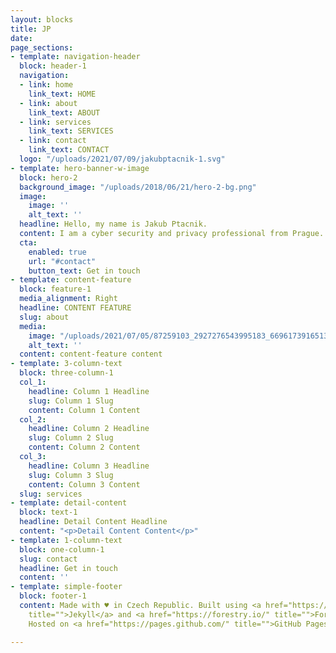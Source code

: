 ```yaml
---
layout: blocks
title: JP
date: 
page_sections:
- template: navigation-header
  block: header-1
  navigation:
  - link: home
    link_text: HOME
  - link: about
    link_text: ABOUT
  - link: services
    link_text: SERVICES
  - link: contact
    link_text: CONTACT
  logo: "/uploads/2021/07/09/jakubptacnik-1.svg"
- template: hero-banner-w-image
  block: hero-2
  background_image: "/uploads/2018/06/21/hero-2-bg.png"
  image:
    image: ''
    alt_text: ''
  headline: Hello, my name is Jakub Ptacnik.
  content: I am a cyber security and privacy professional from Prague.
  cta:
    enabled: true
    url: "#contact"
    button_text: Get in touch
- template: content-feature
  block: feature-1
  media_alignment: Right
  headline: CONTENT FEATURE
  slug: about
  media:
    image: "/uploads/2021/07/05/87259103_2927276543995183_6696173916513107968_n.jpg"
    alt_text: ''
  content: content-feature content
- template: 3-column-text
  block: three-column-1
  col_1:
    headline: Column 1 Headline
    slug: Column 1 Slug
    content: Column 1 Content
  col_2:
    headline: Column 2 Headline
    slug: Column 2 Slug
    content: Column 2 Content
  col_3:
    headline: Column 3 Headline
    slug: Column 3 Slug
    content: Column 3 Content
  slug: services
- template: detail-content
  block: text-1
  headline: Detail Content Headline
  content: "<p>Detail Content Content</p>"
- template: 1-column-text
  block: one-column-1
  slug: contact
  headline: Get in touch
  content: ''
- template: simple-footer
  block: footer-1
  content: Made with ♥ in Czech Republic. Built using <a href="https://jekyllrb.com/"
    title="">Jekyll</a> and <a href="https://forestry.io/" title="">Forestry uBuild.</a>
    Hosted on <a href="https://pages.github.com/" title="">GitHub Pages</a>.

---
```

